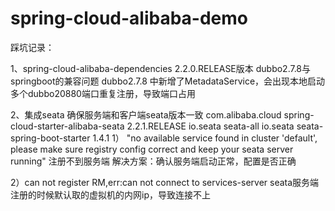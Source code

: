 # spring-cloud-alibaba-demo

踩坑记录：

1、spring-cloud-alibaba-dependencies 2.2.0.RELEASE版本
dubbo2.7.8与springboot的兼容问题
dubbo2.7.8 中新增了MetadataService，会出现本地启动多个dubbo20880端口重复注册，导致端口占用

2、集成seata
确保服务端和客户端seata版本一致
<dependency>
    <groupId>com.alibaba.cloud</groupId>
    <artifactId>spring-cloud-starter-alibaba-seata</artifactId>
    <version>2.2.1.RELEASE</version>
    <exclusions>
        <exclusion>
            <groupId>io.seata</groupId>
            <artifactId>seata-all</artifactId>
        </exclusion>
    </exclusions>
</dependency>
<dependency>
    <groupId>io.seata</groupId>
    <artifactId>seata-spring-boot-starter</artifactId>
    <version>1.4.1</version>
</dependency>
1） "no available service found in cluster 'default', please make sure registry config correct and keep your seata server running"
注册不到服务端
解决方案：确认服务端启动正常，配置是否正确

2）can not register RM,err:can not connect to services-server
seata服务端注册的时候默认取的虚拟机的内网ip，导致连接不上
